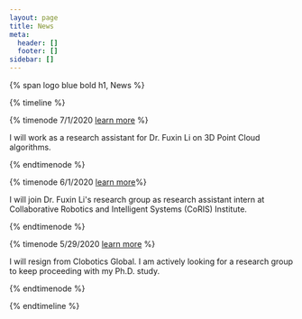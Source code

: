```yaml
---
layout: page
title: News
meta:
  header: []
  footer: []
sidebar: []
---
```


{% span logo blue bold h1, News %}

{% timeline %}

{% timenode 7/1/2020 [learn more](http://web.engr.oregonstate.edu/~lif/) %}

I will work as a research assistant for Dr. Fuxin Li on 3D Point Cloud algorithms. 

{% endtimenode %}

{% timenode 6/1/2020 [learn more](https://robotics.oregonstate.edu/)%}

I will join Dr. Fuxin Li's research group as research assistant intern at Collaborative Robotics and Intelligent Systems (CoRIS) Institute. 

{% endtimenode %}

{% timenode 5/29/2020 [learn more](https://weikunhan.github.io/blogs/stories_recording/wrote_before_deciding_to_proceed_my_phd_study/index.html) %}

I will resign from Clobotics Global. I am actively looking for a research group to keep proceeding with my Ph.D. study. 

{% endtimenode %}

{% endtimeline %}